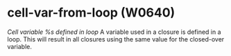 # cell-var-from-loop (W0640)
*Cell variable %s defined in loop* A variable used in a closure is
defined in a loop. This will result in all closures using the same value
for the closed-over variable.
